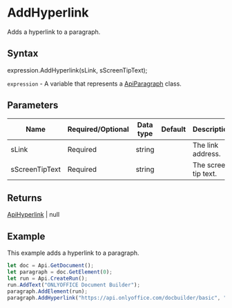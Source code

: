 # AddHyperlink

Adds a hyperlink to a paragraph.

## Syntax

expression.AddHyperlink(sLink, sScreenTipText);

`expression` - A variable that represents a [ApiParagraph](../ApiParagraph.md) class.

## Parameters

| **Name** | **Required/Optional** | **Data type** | **Default** | **Description** |
| ------------- | ------------- | ------------- | ------------- | ------------- |
| sLink | Required | string |  | The link address. |
| sScreenTipText | Required | string |  | The screen tip text. |

## Returns

[ApiHyperlink](../../ApiHyperlink/ApiHyperlink.md) | null

## Example

This example adds a hyperlink to a paragraph.

```javascript
let doc = Api.GetDocument();
let paragraph = doc.GetElement(0);
let run = Api.CreateRun();
run.AddText("ONLYOFFICE Document Builder");
paragraph.AddElement(run);
paragraph.AddHyperlink("https://api.onlyoffice.com/docbuilder/basic", "docbuilder");
```
